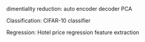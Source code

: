 dimentiality reduction:
auto encoder
decoder
PCA


Classification:
CIFAR-10 classifier

Regression:
Hotel price regression
feature extraction
